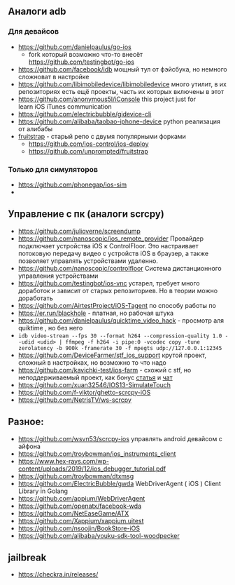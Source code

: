 ## Аналоги adb
### Для девайсов
* https://github.com/danielpaulus/go-ios
    * fork который возможно что-то внесёт https://github.com/testingbot/go-ios
* https://github.com/facebook/idb мощный тул от фэйсбука, но немного сложноват в настройке
* https://github.com/libimobiledevice/libimobiledevice много утилит, в их репозиториях есть ещё проекты, часть их которых включены в этот
* https://github.com/anonymous5l/iConsole  this project just for learn iOS iTunes communication
* https://github.com/electricbubble/gidevice-cli
* https://github.com/alibaba/taobao-iphone-device python реализация от алибабы
* [fruitstrap](https://github.com/ghughes/fruitstrap) - старый репо с двумя популярными форками
  * https://github.com/ios-control/ios-deploy
  * https://github.com/unprompted/fruitstrap
### Только для симуляторов
* https://github.com/phonegap/ios-sim
* 

## Управление с пк (аналоги scrcpy)
* https://github.com/julioverne/screendump
* https://github.com/nanoscopic/ios_remote_provider
	Провайдер подключает устройства iOS к ControlFloor. Это настраивает потоковую передачу видео с устройств iOS в браузер, а также позволяет управлять устройствами удаленно.
* https://github.com/nanoscopic/controlfloor
Система дистанционного управления устройствами
* https://github.com/testingbot/ios-vnc устарел, требует много доработок и зависит от старых репозиториев. Но в теории можно доработать
* https://github.com/AirtestProject/iOS-Tagent по способу работы по
* https://er.run/blackhole - платная, но рабочая штука
* https://github.com/danielpaulus/quicktime_video_hack - просмотр аля quiktime , но без него
* ```idb video-stream --fps 30 --format h264 --compression-quality 1.0 --udid <udid> | ffmpeg -f h264 -i pipe:0 -vcodec copy -tune zerolatency -b 900k -framerate 30 -f mpegts udp://127.0.0.1:12345```
* https://github.com/DeviceFarmer/stf_ios_support крутой проект, сложный в настройках, но возможно то что надо
* https://github.com/kavichki-test/ios-farm - схожий с stf, но неподдерживаемый проект, как бонус [статья](https://habr.com/ru/post/572668/) и [чат](https://t.me/ios_farm_kavichki)
* https://github.com/xuan32546/IOS13-SimulateTouch
* https://github.com/f-viktor/ghetto-scrcpy-iOS
* https://github.com/NetrisTV/ws-scrcpy

## Разное:
* https://github.com/wsvn53/scrcpy-ios управлять android девайсом с айфона
* https://github.com/troybowman/ios_instruments_client 
* https://www.hex-rays.com/wp-content/uploads/2019/12/ios_debugger_tutorial.pdf
* https://github.com/troybowman/dtxmsg
* https://github.com/ElectricBubble/gwda WebDriverAgent ( iOS ) Client Library in Golang
* https://github.com/appium/WebDriverAgent 
* https://github.com/openatx/facebook-wda
* https://github.com/NetEaseGame/ATX
* https://github.com/Xappium/xappium.uitest
* https://github.com/nsoojin/BookStore-iOS
* https://github.com/alibaba/youku-sdk-tool-woodpecker


## jailbreak
* https://checkra.in/releases/

